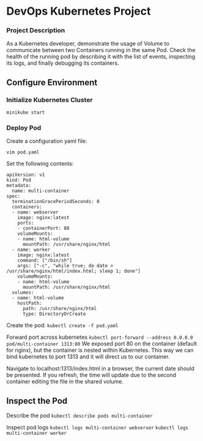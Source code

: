 # DevOps Kubernetes Project
### Project Description
As a Kubernetes developer, demonstrate the usage of Volume to communicate between two Containers running in the same Pod. 
Check the health of the running pod by describing it with the list of events, inspecting its logs, and finally debugging its containers.

## Configure Environment
### Initialize Kubernetes Cluster

`minikube start`

### Deploy Pod
Create a configuration yaml file:

`vim pod.yaml`

Set the following contents:

```
apiVersion: v1
kind: Pod
metadata:
  name: multi-container
spec: 
  terminationGracePeriodSeconds: 0
  containers:
  - name: webserver
    image: nginx:latest
    ports:
    - containerPort: 80
    volumeMounts:
    - name: html-volume
      mountPath: /usr/share/nginx/html
  - name: worker
    image: nginx:latest
    command: ["/bin/sh"]
    args: ["-c", "while true; do date > /usr/share/nginx/html/index.html; sleep 1; done"]
    volumeMounts:
    - name: html-volume
      mountPath: /usr/share/nginx/html
  volumes:
  - name: html-volume
    hostPath:
      path: /usr/share/nginx/html
      type: DirectoryOrCreate
```

Create the pod:
`kubectl create -f pod.yaml`

Forward port across kubernetes
`kubectl port-forward --address 0.0.0.0 pod/multi-container 1313:80`
We exposed port 80 on the container (default for nginx), but the container is nested within Kubernetes. This way we can bind kubernetes to port 1313 and it will direct us to our container.

Navigate to localhost:1313/index.html in a browser, the current date should be presented. 
If you refresh, the time will update due to the second container editing the file in the shared volume.

## Inspect the Pod
Describe the pod
`kubectl describe pods multi-container`

Inspect pod logs
`kubectl logs multi-container webserver`
`kubectl logs multi-container worker`
